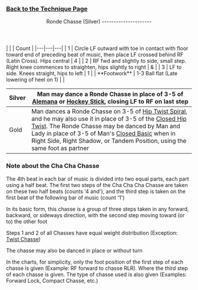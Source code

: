 ### [ Back to the Technique Page](../technique.md)

 <header>Ronde Chasse (Silver)
---------------------

 </header> |  |  | Count |
|---|---|---|
| 1 | Circle LF outward with toe in contact with floor toward end of preceding beat of music, then place LF crossed behind RF (Latin Cross). Hips central | 4 |
| 2 | RF fwd and slightly to side, small step. Right knee commences to straighten, hips slightly to right | &amp; |
| 3 | LF to side. Knees straight, hips to left | 1 |
| **Footwork** | 1-3 Ball flat (Late lowering of heel on 1) |  |

 | Silver | Man may dance a Ronde Chasse in place of 3-5 of [Alemana](../cha_cha/alemana.md) or [Hockey Stick](../cha_cha/hockey_stick.md), closing LF to RF on last step |
|---|---|
| Gold | Man dances a Ronde Chasse on 3-5 of [Hip Twist Spiral](../cha_cha/hip_spiral.md), and he may also use it in place of 3-5 of the [Closed Hip Twist](../cha_cha/closed_hip.md). The Ronde Chasse may be danced by Man and Lady in place of 3-5 of Man's [Closed Basic](../cha_cha/closed_basic.md) when in Right Side, Right Shadow, or Tandem Position, using the same foot as partner |

### Note about the Cha Cha Chasse

The 4th beat in each bar of music is divided into two equal parts, each part using a half beat. The first two steps of the Cha Cha Cha Chasse are taken on these two half beats (counts '4 and'), and the third step is taken on the first beat of the following bar of music (count '1')  
   
 In its basic form, this chasse is a group of three steps taken in any forward, backward, or sideways direction, with the second step moving toward (or to) the other foot  
   
 Steps 1 and 2 of all Chasses have equal weight distribution (Exception: [Twist Chasse](c_twist_chasse.md))  
   
 The chasse may also be danced in place or without turn  
   
 In the charts, for simplicity, only the foot position of the first step of each chasse is given (Example: RF forward to chasse RLR). Where the third step of each chasse is given. The type of chasse used is also given (Examples: Forward Lock, Compact Chasse, etc.)